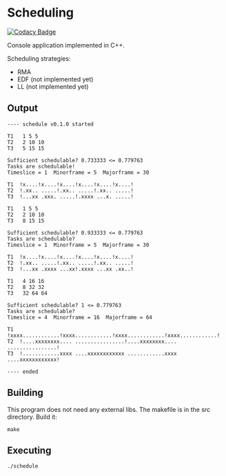 Scheduling
=============

[![Codacy Badge](https://api.codacy.com/project/badge/Grade/4734232168984c6c88c3912860a651be)](https://www.codacy.com/project/josokw/Scheduling/dashboard?utm_source=github.com&amp;utm_medium=referral&amp;utm_content=josokw/Scheduling&amp;utm_campaign=Badge_Grade_Dashboard)

Console application implemented in C++. 

Scheduling strategies:
- RMA
- EDF (not implemented yet)
- LL (not implemented yet)

Output
------

    ---- schedule v0.1.0 started

    T1   1 5 5
    T2   2 10 10
    T3   5 15 15

    Sufficient schedulable? 0.733333 <= 0.779763
    Tasks are schedulable!
    Timeslice = 1  Minorframe = 5  Majorframe = 30

    T1  !x....!x....!x....!x....!x....!x....!
    T2  !.xx.. .....!.xx.. .....!.xx.. .....!
    T3  !...xx .xxx. .....!.xxxx ...x. .....!

    T1   1 5 5
    T2   2 10 10
    T3   8 15 15

    Sufficient schedulable? 0.933333 <= 0.779763
    Tasks are schedulable?
    Timeslice = 1  Minorframe = 5  Majorframe = 30

    T1  !x....!x....!x....!x....!x....!x....!
    T2  !.xx.. .....!.xx.. .....!.xx.. .....!
    T3  !...xx .xxxx ...xx!.xxxx ...xx .xx..!

    T1   4 16 16
    T2   8 32 32
    T3   32 64 64

    Sufficient schedulable? 1 <= 0.779763
    Tasks are schedulable?
    Timeslice = 4  Minorframe = 16  Majorframe = 64

    T1  !xxxx............!xxxx............!xxxx............!xxxx............!
    T2  !....xxxxxxxx.... ................!....xxxxxxxx.... ................!
    T3  !............xxxx ....xxxxxxxxxxxx ............xxxx ....xxxxxxxxxxxx!

    ---- ended


Building
--------
This program does not need any external libs. 
The makefile is in the src directory.
Build it:
  
    make

Executing
---------

    ./schedule

